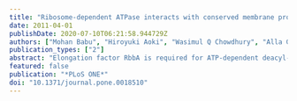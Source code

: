 ```yaml
---
title: "Ribosome-dependent ATPase interacts with conserved membrane protein in Escherichia coli to modulate protein synthesis and oxidative phosphorylation."
date: 2011-04-01
publishDate: 2020-07-10T06:21:58.944729Z
authors: ["Mohan Babu", "Hiroyuki Aoki", "Wasimul Q Chowdhury", "Alla Gagarinova", "Chris Graham", "Sadhna Phanse", "Ben Laliberte", "Noor Sunba", "Matthew Jessulat", "Ashkan Golshani", "Andrew Emili", "Jack F Greenblatt", "M Clelia Ganoza"]
publication_types: ["2"]
abstract: "Elongation factor RbbA is required for ATP-dependent deacyl-tRNA release presumably after each peptide bond formation; however, there is no information about the cellular role. Proteomic analysis in Escherichia coli revealed that RbbA reciprocally co-purified with a conserved inner membrane protein of unknown function, YhjD. Both proteins are also physically associated with the 30S ribosome and with members of the lipopolysaccharide transport machinery. Genome-wide genetic screens of rbbA and yhjD deletion mutants revealed aggravating genetic interactions with mutants deficient in the electron transport chain. Cells lacking both rbbA and yhjD exhibited reduced cell division, respiration and global protein synthesis as well as increased sensitivity to antibiotics targeting the ETC and the accuracy of protein synthesis. Our results suggest that RbbA appears to function together with YhjD as part of a regulatory network that impacts bacterial oxidative phosphorylation and translation efficiency."
featured: false
publication: "*PLoS ONE*"
doi: "10.1371/journal.pone.0018510"
---
```


